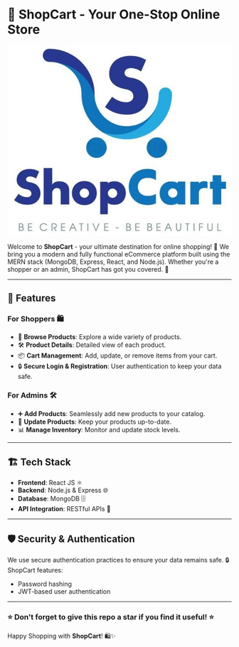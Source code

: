 # 🛒 ShopCart - Your One-Stop Online Store

![ShopCart Logo](src/assets/images/logo.jpeg)

Welcome to **ShopCart** - your ultimate destination for online shopping! 🚀 We bring you a modern and fully functional eCommerce platform built using the MERN stack (MongoDB, Express, React, and Node.js). Whether you're a shopper or an admin, ShopCart has got you covered. 🎉

---

## 🌟 Features

### For Shoppers 🛍️
- 🛒 **Browse Products**: Explore a wide variety of products.
- 🛠️ **Product Details**: Detailed view of each product.
- 📦 **Cart Management**: Add, update, or remove items from your cart.
- 🔒 **Secure Login & Registration**: User authentication to keep your data safe.

### For Admins 🛠️
- ➕ **Add Products**: Seamlessly add new products to your catalog.
- 🔄 **Update Products**: Keep your products up-to-date.
- 📊 **Manage Inventory**: Monitor and update stock levels.

---

## 🏗️ Tech Stack

- **Frontend**: React JS ⚛️
- **Backend**: Node.js & Express 🌐
- **Database**: MongoDB 🗄️
- **API Integration**: RESTful APIs 🔗

---

## 🛡️ Security & Authentication

We use secure authentication practices to ensure your data remains safe. 🔒 ShopCart features:
- Password hashing
- JWT-based user authentication

---

### ⭐ Don't forget to give this repo a star if you find it useful! ⭐

Happy Shopping with **ShopCart**! 🛍️✨


